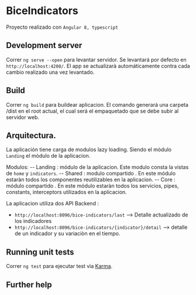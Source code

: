 # BiceIndicators

Proyecto realizado con `Angular 8, typescript`

## Development server

Correr `ng serve --open` para levantar servidor. Se levantará por defecto en `http://localhost:4200/`. El app se actualizarà automáticamente contra cada cambio realizado una vez levantado.

## Build

Correr `ng build` para buildear aplicacion. El comando generará una carpeta /dist en el root actual, el cual será el empaquetado que se debe subir al servidor web.

## Arquitectura.

La aplicación tiene carga de modulos lazy loading. Siendo el mòdulo `Landing` el mòdulo de la aplicacion.

Modulos:
 -- Landing : módulo de la aplicacion. Este modulo consta la vistas de   `home` y  `indicators`.
 -- Shared  : modulo compartido . En este módulo estaràn todos los componentes reutilizables en la aplicacion.
 -- Core    : módulo compartido . En este módulo estaràn todos los servicios, pipes, constants, interceptors utilizados en la aplicacion.

La aplicacion utiliza dos API Backend : 
   - `http://localhost:8096/bice-indicators/last`  --> Detalle actualizado de los indicadores
   - `http://localhost:8096/bice-indicators/{indicator}/detail` --> detalle de un indicador y su variaciòn en el tiempo.
   
## Running unit tests

Correr `ng test` para ejecutar test vìa [Karma](https://karma-runner.github.io).


## Further help

